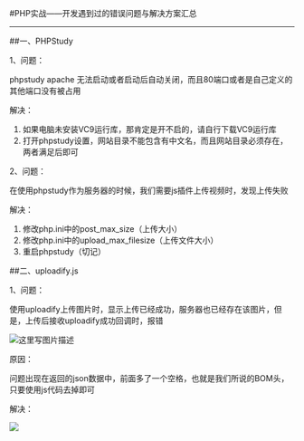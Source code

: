 #PHP实战——开发遇到过的错误问题与解决方案汇总


----------


##一、PHPStudy

1、问题：

phpstudy apache 无法启动或者启动后自动关闭，而且80端口或者是自己定义的其他端口没有被占用

解决： 

1. 如果电脑未安装VC9运行库，那肯定是开不启的，请自行下载VC9运行库
2. 打开phpstudy设置，网站目录不能包含有中文名，而且网站目录必须存在，两者满足后即可

2、问题：

在使用phpstudy作为服务器的时候，我们需要js插件上传视频时，发现上传失败

解决：

1. 修改php.ini中的post_max_size（上传大小）
2. 修改php.ini中的upload_max_filesize（上传文件大小）
3. 重启phpstudy（切记）

##二、uploadify.js

1、问题：

使用uploadify上传图片时，显示上传已经成功，服务器也已经存在该图片，但是，上传后接收uploadify成功回调时，报错

![这里写图片描述](http://img.blog.csdn.net/20170511224137870?watermark/2/text/aHR0cDovL2Jsb2cuY3Nkbi5uZXQvcXFfMzAzNzk2ODk=/font/5a6L5L2T/fontsize/400/fill/I0JBQkFCMA==/dissolve/70/gravity/SouthEast)
 
原因：

问题出现在返回的json数据中，前面多了一个空格，也就是我们所说的BOM头，只要使用js代码去掉即可

解决：

![](http://img.blog.csdn.net/20170511224608372?watermark/2/text/aHR0cDovL2Jsb2cuY3Nkbi5uZXQvcXFfMzAzNzk2ODk=/font/5a6L5L2T/fontsize/400/fill/I0JBQkFCMA==/dissolve/70/gravity/SouthEast)

